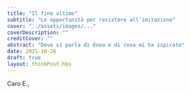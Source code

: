 ```yaml
---
title: "Il fine ultimo"
subtitle: "Le opportunità per resistere all'imitazione"
cover: "../assets/images/..."
coverDescription: ""
creditCover: ""
abstract: "Dove si parla di Enea e di cosa mi ha ispirato"
date: 2021-10-26
draft: true
layout: thinkPost.hbs
---
```

Caro E.,